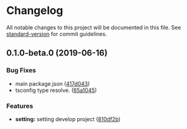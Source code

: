 # Changelog

All notable changes to this project will be documented in this file. See [standard-version](https://github.com/conventional-changelog/standard-version) for commit guidelines.

## 0.1.0-beta.0 (2019-06-16)


### Bug Fixes

* main package.json ([417d043](https://github.com/deboxsoft/component-webapp-react/commit/417d043))
* tsconfig type resolve. ([65a1045](https://github.com/deboxsoft/component-webapp-react/commit/65a1045))


### Features

* **setting:** setting develop project ([810df2b](https://github.com/deboxsoft/component-webapp-react/commit/810df2b))
